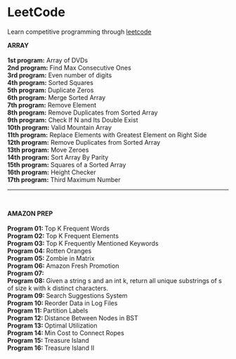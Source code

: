 # LeetCode

Learn competitive programming through [leetcode](https://leetcode.com/)

<b> ARRAY </b>
<br/><br/>
<b>1st program:</b> Array of DVDs <br/>
<b>2nd program:</b> Find Max Consecutive Ones <br/>
<b>3rd program:</b> Even number of digits <br/>
<b>4th program:</b> Sorted Squares <br/>
<b>5th program:</b> Duplicate Zeros <br/>
<b>6th program:</b> Merge Sorted Array <br/>
<b>7th program:</b> Remove Element <br/>
<b>8th program:</b> Remove Duplicates from Sorted Array <br/>
<b>9th program:</b> Check If N and Its Double Exist <br/>
<b>10th program:</b> Valid Mountain Array <br/>
<b>11th program:</b> Replace Elements with Greatest Element on Right Side <br/>
<b>12th program:</b> Remove Duplicates from Sorted Array <br/>
<b>13th program:</b> Move Zeroes <br/>
<b>14th program:</b> Sort Array By Parity <br/>
<b>15th program:</b> Squares of a Sorted Array <br/>
<b>16th program:</b> Height Checker <br/>
<b>17th program:</b> Third Maximum Number <br/>

-------
<br/>

<b> AMAZON PREP </b>
<br/>
<br/> <b> Program 01: </b> Top K Frequent Words
<br/> <b> Program 02: </b> Top K Frequent Elements
<br/> <b> Program 03: </b> Top K Frequently Mentioned Keywords
<br/> <b> Program 04: </b> Rotten Oranges
<br/> <b> Program 05: </b> Zombie in Matrix
<br/> <b> Program 06: </b> Amazon Fresh Promotion
<br/> <b> Program 07: </b> 
<br/> <b> Program 08: </b> Given a string s and an int k, return all unique substrings of s of size k with k distinct characters.
<br/> <b> Program 09: </b> Search Suggestions System
<br/> <b> Program 10: </b> Reorder Data in Log Files
<br/> <b> Program 11: </b> Partition Labels
<br/> <b> Program 12: </b> Distance Between Nodes in BST
<br/> <b> Program 13: </b> Optimal Utilization
<br/> <b> Program 14: </b> Min Cost to Connect Ropes
<br/> <b> Program 15: </b> Treasure Island
<br/> <b> Program 16: </b> Treasure Island II
